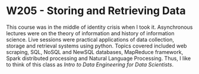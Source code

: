 # W205 - Storing and Retrieving Data

This course was in the middle of identity crisis when I took it. Asynchronous lectures were on the theory of information and history of information science. Live sessions were practical applications of data collection, storage and retrieval systems using python. Topics covered included web scraping, SQL, NoSQL and NewSQL databases, MapReduce framework, Spark distributed processing and Natural Language Processing. Thus, I like to think of this class as *Intro to Data Engineering for Data Scientists*.

